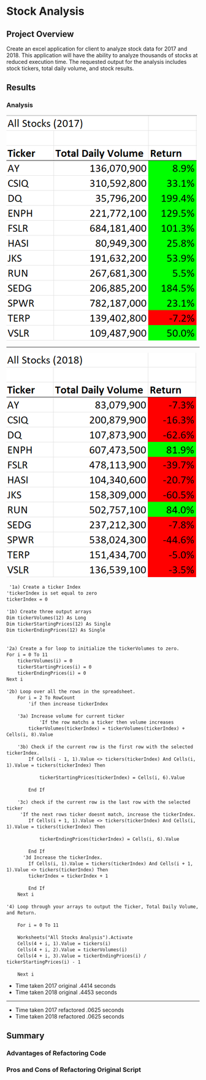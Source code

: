 # Stock Analysis

## Project Overview


Create an excel application for client to analyze stock data for 2017 and 2018. This application will have the ability to analyze thousands of stocks at reduced execution time. The requested output for the analysis includes stock tickers, total daily volume, and stock results. 


## Results



### Analysis

![2017_table](Resources/VBA_Challenge_2017.png)

----

![2018_table](Resources/VBA_Challenge_2018.png)
 
     '1a) Create a ticker Index
    'tickerIndex is set equal to zero
    tickerIndex = 0
    
    '1b) Create three output arrays
    Dim tickerVolumes(12) As Long
    Dim tickerStartingPrices(12) As Single
    Dim tickerEndingPrices(12) As Single
    
    
    '2a) Create a for loop to initialize the tickerVolumes to zero.
    For i = 0 To 11
        tickerVolumes(i) = 0
        tickerStartingPrices(i) = 0
        tickerEndingPrices(i) = 0
    Next i
        
    '2b) Loop over all the rows in the spreadsheet.
        For i = 2 To RowCount
            'if then increase tickerIndex
        
        '3a) Increase volume for current ticker
                'If the row matchs a ticker then volume increases
            tickerVolumes(tickerIndex) = tickerVolumes(tickerIndex) + Cells(i, 8).Value
        
        '3b) Check if the current row is the first row with the selected tickerIndex.
            If Cells(i - 1, 1).Value <> tickers(tickerIndex) And Cells(i, 1).Value = tickers(tickerIndex) Then

                tickerStartingPrices(tickerIndex) = Cells(i, 6).Value
        
            End If
        
        '3c) check if the current row is the last row with the selected ticker
         'If the next rows ticker doesnt match, increase the tickerIndex.
            If Cells(i + 1, 1).Value <> tickers(tickerIndex) And Cells(i, 1).Value = tickers(tickerIndex) Then

                tickerEndingPrices(tickerIndex) = Cells(i, 6).Value
            
            End If
          '3d Increase the tickerIndex.
            If Cells(i, 1).Value = tickers(tickerIndex) And Cells(i + 1, 1).Value <> tickers(tickerIndex) Then
            tickerIndex = tickerIndex + 1
            
            End If
        Next i
    
    '4) Loop through your arrays to output the Ticker, Total Daily Volume, and Return.
        
        For i = 0 To 11
        
        Worksheets("All Stocks Analysis").Activate
        Cells(4 + i, 1).Value = tickers(i)
        Cells(4 + i, 2).Value = tickerVolumes(i)
        Cells(4 + i, 3).Value = tickerEndingPrices(i) / tickerStartingPrices(i) - 1
    
        Next i

* Time taken 2017 original .4414 seconds
* Time taken 2018 original .4453 seconds
----
* Time taken 2017 refactored .0625 seconds
* Time taken 2018 refactored .0625 seconds
## Summary

### Advantages of Refactoring Code

### Pros and Cons of Refactoring Original Script 

